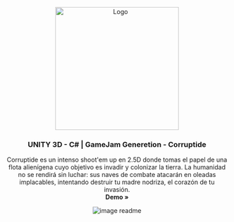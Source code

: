 <a id="readme-top"></a>
<!-- PROJECT LOGO -->
<div align="center">
  <a href="https://www.linkedin.com/in/creativesth/">
    <img src="readme/img/logo.svg" alt="Logo" width="280">
  </a>

  <h3 align="center">UNITY 3D - C# | GameJam Generetion - Corruptide</h3>

  <p align="center">
  Corruptide es un intenso shoot'em up en 2.5D donde tomas el papel de una flota alienígena cuyo objetivo es invadir y colonizar la tierra. La humanidad no se rendirá sin luchar: sus naves de combate atacarán en oleadas implacables, intentando destruir tu madre nodriza, el corazón de tu invasión.
    <br />
    <a https://parapio.itch.io/corruptide"><strong>Demo »</strong></a>
    <br />
  </p>
</div>
<div align="center">
  <img src="readme/img/readme.jpg" alt="image readme">
</div>
